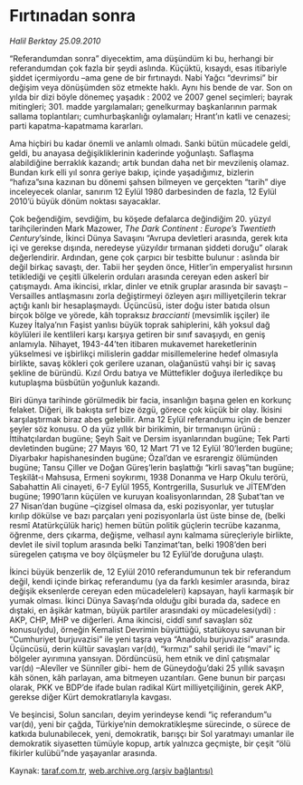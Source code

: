 # Fırtınadan sonra

*Halil Berktay 25.09.2010*

<div class="yazi"><p>“Referandumdan sonra” diyecektim, ama düşündüm ki bu, herhangi bir referandumdan çok fazla bir şeydi aslında. Küçüktü, kısaydı, esas itibariyle şiddet içermiyordu –ama gene de bir fırtınaydı. Nabi Yağcı “devrimsi” bir değişim veya dönüşümden söz etmekte haklı. Aynı his bende de var. Son on yılda bir dizi böyle dönemeç yaşadık : 2002 ve 2007 genel seçimleri; bayrak mitingleri; 301. madde yargılamaları; genelkurmay başkanlarının parmak sallama toplantıları; cumhurbaşkanlığı oylamaları; Hrant’ın katli ve cenazesi; parti kapatma-kapatmama kararları. </p>
<p>Ama hiçbiri bu kadar önemli ve anlamlı olmadı. Sanki bütün mücadele geldi, geldi, bu anayasa değişikliklerinin kaderinde yoğunlaştı. Saflaşma alabildiğine berraklık kazandı; artık bundan daha net bir mevzileniş olamaz. Bundan kırk elli yıl sonra geriye bakıp, içinde yaşadığımız, bizlerin “hafıza”sına kazınan bu dönemi şahsen bilmeyen ve gerçekten “tarih” diye inceleyecek olanlar, sanırım 12 Eylül 1980 darbesinden de fazla, 12 Eylül 2010’ü büyük dönüm noktası sayacaklar.</p>
<p>Çok beğendiğim, sevdiğim, bu köşede defalarca değindiğim 20. yüzyıl tarihçilerinden Mark Mazower, <i>The Dark Continent : Europe’s Twentieth Century</i>’sinde, İkinci Dünya Savaşını “Avrupa devletleri arasında, gerek kıta içi ve gerekse dışında, neredeyse yüzyıldır tırmanan şiddeti doruğu” olarak değerlendirir. Ardından, gene çok çarpıcı bir tesbitte bulunur : aslında bir değil birkaç savaştı, der. Tabii her şeyden önce, Hitler’in emperyalist hırsının tetiklediği ve çeşitli ülkelerin orduları arasında cereyan eden askerî bir çatışmaydı. Ama ikincisi, ırklar, dinler ve etnik gruplar arasında bir savaştı –Versailles antlaşmasını zorla değiştirmeyi özleyen aşırı milliyetçilerin tekrar açtığı kanlı bir hesaplaşmaydı. Üçüncüsü, ister doğu ister batıda olsun birçok bölge ve yörede, kâh topraksız <i>braccianti</i> (mevsimlik işçiler) ile Kuzey İtalya’nın Faşist yanlısı büyük toprak sahiplerini, kâh yoksul dağ köylüleri ile kentlileri karşı karşıya getiren bir sınıf savaşıydı, en geniş anlamıyla. Nihayet, 1943-44’ten itibaren mukavemet hareketlerinin yükselmesi ve işbirlikçi milislerin gaddar misillemelerine hedef olmasıyla birlikte, savaş kökleri çok gerilere uzanan, olağanüstü vahşi bir iç savaş şekline de büründü. Kızıl Ordu batıya ve Müttefikler doğuya ilerledikçe bu kutuplaşma büsbütün yoğunluk kazandı. </p>
<p>Biri dünya tarihinde görülmedik bir facia, insanlığın başına gelen en korkunç felaket. Diğeri, ilk bakışta sırf bize özgü, görece çok küçük bir olay. İkisini karşılaştırmak biraz abes gelebilir. Ama 12 Eylül referandumu için de benzer şeyler söz konusu. O da yüz yıllık bir birikimin, bir tırmanışın ürünü : İttihatçılardan bugüne; Şeyh Sait ve Dersim isyanlarından bugüne; Tek Parti devletinden bugüne; 27 Mayıs ’60, 12 Mart ’71 ve 12 Eylül ’80’lerden bugüne; Diyarbakır hapishanesinden bugüne; Özal’dan ve esrarengiz ölümünden bugüne; Tansu Çiller ve Doğan Güreş’lerin başlattığı “kirli savaş”tan bugüne; Teşkilât-ı Mahsusa, Ermeni soykırımı, 1938 Donanma ve Harp Okulu terörü, Sabahattin Ali cinayeti, 6-7 Eylül 1955, Kontrgerilla, Susurluk ve JİTEM’den bugüne; 1990’ların küçülen ve kuruyan koalisyonlarından, 28 Şubat’tan ve 27 Nisan’dan bugüne –çizgisel olmasa da, eski pozisyonlar, yer tutuşlar kırılıp dökülse ve bazı parçaları yeni pozisyonlarla üst üste binse de, (belki resmî Atatürkçülük hariç) hemen bütün politik güçlerin tecrübe kazanma, öğrenme, ders çıkarma, değişme, velhasıl aynı kalmama süreçleriyle birlikte, devlet ile sivil toplum arasında belki Tanzimat’tan, belki 1908’den beri süregelen çatışma ve boy ölçüşmeler bu 12 Eylül’de doruğuna ulaştı. </p>
<p>İkinci büyük benzerlik de, 12 Eylül 2010 referandumunun tek bir referandum değil, kendi içinde birkaç referandumu (ya da farklı kesimler arasında, biraz değişik eksenlerde cereyan eden mücadeleleri) kapsayan, hayli karmaşık bir yumak olması. İkinci Dünya Savaşı’nda olduğu gibi burada da, sadece en dıştaki, en âşikâr katman, büyük partiler arasındaki oy mücadelesi(ydi) : AKP, CHP, MHP ve diğerleri. Ama ikincisi, ciddî sınıf savaşları söz konusu(ydu), örneğin Kemalist Devrimin büyüttüğü, statükoyu savunan bir “Cumhuriyet burjuvazisi” ile yeni taşra veya “Anadolu burjuvazisi” arasında. Üçüncüsü, derin kültür savaşları var(dı), “kırmızı” sahil şeridi ile “mavi” iç bölgeler ayırımına yansıyan. Dördüncüsü, hem etnik ve dinî çatışmalar var(dı) –Alevîler ve Sünnîler gibi- hem de Güneydoğu’daki 25 yıllık savaşın kâh sönen, kâh parlayan, ama bitmeyen uzantıları. Gene bunun bir parçası olarak, PKK ve BDP’de ifade bulan radikal Kürt milliyetçiliğinin, gerek AKP, gerekse diğer Kürt demokratlarıyla kavgası.</p>
<p>Ve beşincisi, Solun sancıları, deyim yerindeyse kendi “iç referandum”u var(dı), yeni bir çağda, Türkiye’nin demokratikleşme sürecinde, o sürece de katkıda bulunabilecek, yeni, demokratik, barışçı bir Sol yaratmayı umanlar ile demokratik siyasetten tümüyle kopup, artık yalnızca geçmişte, bir çeşit “ölü fikirler kulübü”nde yaşayanlar arasında. </p></div>

Kaynak: [taraf.com.tr](http://www.taraf.com.tr:80/halil-berktay/makale-firtinadan-sonra.htm), [web.archive.org (arşiv bağlantısı)](http://web.archive.org/web/20100927213011/http://www.taraf.com.tr:80/halil-berktay/makale-firtinadan-sonra.htm)
